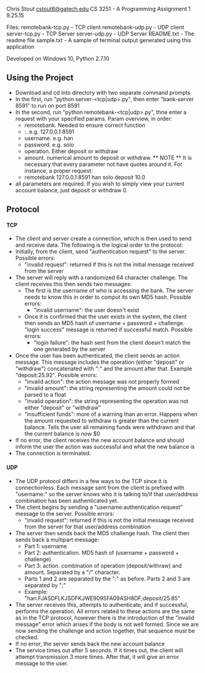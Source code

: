 Chris Stout
cstout6@gatech.edu
CS 3251 - A
Programming Assignment 1
9.25.15

Files:
remotebank-tcp.py - TCP client
remotebank-udp.py - UDP client
server-tcp.py - TCP Server
server-udp.py - UDP Server
README.txt - The readme file
sample.txt - A sample of terminal output generated using this application

Developed on Windows 10, Python 2.7.10

## Using the Project
	
* Download and cd into directory with two separate command prompts
* In the first, run "python server-<tcp|udp>.py", then enter "bank-server 8591" to run on port 8591 
* In the second, run "python remotebank-<tcp|udp>.py", thne enter a request with your specified params. Param overview, in order:
	* remotebank. Needed to ensure correct function 
	* <Server IP address>:<Remote port no.>. e.g. 127.0.0.1:8591
	* username. e.g. han
	* password. e.g. solo
	* operation. Either deposit or withdraw
	* amount. numerical amount to deposit or withdraw.
	** NOTE ** It is necessary that every parameter not have quotes around it. For instance, a proper request:
	* remotebank 127.0.0.1:8591 han solo deposit 10.0
* all parameters are required. If you wish to simply view your current account balance, just deposit or withdraw 0.

## Protocol

#### TCP
* The client and server create a connection, which is then used to send and receive data. The following is the logical order to the protocol:
* Initially, from the client, send "authentication request" to the server. Possible errors:
	* "invalid request": returned if this is not the initial message received from the server
* The server will reply with a randomized 64 character challenge. The client receives this then sends two messages:
	* The first is the username of who is accessing the bank. The server needs to know this in order to comput its own MD5 hash. Possible errors:
		* "invalid username": the user doesn't exist
	* Once it is confirmed that the user exists in the system, the client then sends an MD5 hash of username + password + challenge. "login success" message is returned if successful match. Possible errors:
		* "login failure": the hash sent from the client doesn't match the one generated by the server
* Once the user has been authenticated, the client sends an action message. This message includes the operation (either "deposit" or "withdraw") concatenated with ":" and the amount after that. Example "deposit:25.92". Possible errors:
	* "invalid action": the action message was not properly formed
	* "invalid amount": the string representing the amount could not be parsed to a float
	* "invalid operation": the string representing the operation was not either "deposit" or "withdraw"
	* "insufficient funds": more of a warning than an error. Happens when the amount requested to withdraw is greater than the current balance. Tells the user all remaining funds were withdrawn and that the current balance is now $0
* If no error, the client receives the new account balance and should inform the user the action was successful and what the new balance is
* The connection is terminated.

#### UDP
* The UDP protocol differs in a few ways to the TCP since it is connectionless. Each message sent from the client is prefixed with "username:" so the server knows who it is talking to/if that user/address combination has been authenticated yet.
* The client begins by sending a "username:authentication request" message to the server. Possible errors:
	* "invalid request": returned if this is not the initial message received from the server for that user/address combination
* The server then sends back the MD5 challenge hash. The client then sends back a multipart message:
	* Part 1: username
	* Part 2: authentication. MD5 hash of (username + password + challenge)
	* Part 3: action. combination of operation (deposit/withraw) and amount. Separated by a "/" character.
	* Parts 1 and 2 are separated by the ":" as before. Parts 2 and 3 are separated by ";"
	* Example: "han:FJASDFLKJSDFKJWE909SFA09ASH8DF;deposit/25.85"
* The server receives this, attempts to authenticate, and if successful, performs the operation. All errors related to these actions are the same as in the TCP protocol, however there is the introduction of the "invalid message" error which arises if the body is not well formed. Since we are now sending the challenge and action together, that sequence must be checked.
* If no error, the server sends back the new account balance
* The service times out after 5 seconds. If it times out, the client will attempt transmission 3 more times. After that, it will give an error message to the user.